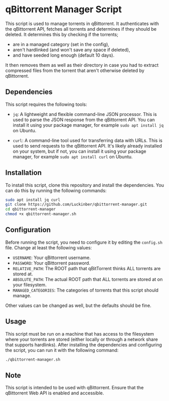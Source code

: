 # qBittorrent Manager Script

This script is used to manage torrents in qBittorrent. It authenticates with the qBittorrent API, fetches all torrents and determines if they should be deleted. It determines this by checking if the torrents;

- are in a managed category (set in the config),
- aren't hardlinked (and won't save any space if deleted),
- and have seeded long enough (default 10 days).

It then removes them as well as their directory in case you had to extract compressed files from the torrent that aren't otherwise deleted by qBittorrent. 

## Dependencies

This script requires the following tools:

- `jq`: A lightweight and flexible command-line JSON processor. This is used to parse the JSON response from the qBittorrent API. You can install it using your package manager, for example `sudo apt install jq` on Ubuntu.

- `curl`: A command-line tool used for transferring data with URLs. This is used to send requests to the qBittorrent API. It's likely already installed on your system, but if not, you can install it using your package manager, for example `sudo apt install curl` on Ubuntu.

## Installation

To install this script, clone this repository and install the dependencies. You can do this by running the following commands:

```bash
sudo apt install jq curl
git clone https://github.com/Luckinber/qbittorrent-manager.git
cd qbittorrent-manager
chmod +x qbittorrent-manager.sh
```

## Configuration

Before running the script, you need to configure it by editing the `config.sh` file. Change at least the following values:

- `USERNAME`: Your qBittorrent username.
- `PASSWORD`: Your qBittorrent password.
- `RELATIVE_PATH`: The ROOT path that qBitTorrent thinks ALL torrents are stored at.
- `ABSOLUTE_PATH`: The actual ROOT path that ALL torrents are stored at on your filesystem.
- `MANAGED_CATEGORIES`: The categories of torrents that this script should manage.

Other values can be changed as well, but the defaults should be fine.

## Usage

This script must be run on a machine that has access to the filesystem where your torrents are stored (either locally or through a network share that supports hardlinks). After installing the dependencies and configuring the script, you can run it with the following command:

```bash
./qbittorrent-manager.sh
```

## Note

This script is intended to be used with qBittorrent. Ensure that the qBittorrent Web API is enabled and accessible.
